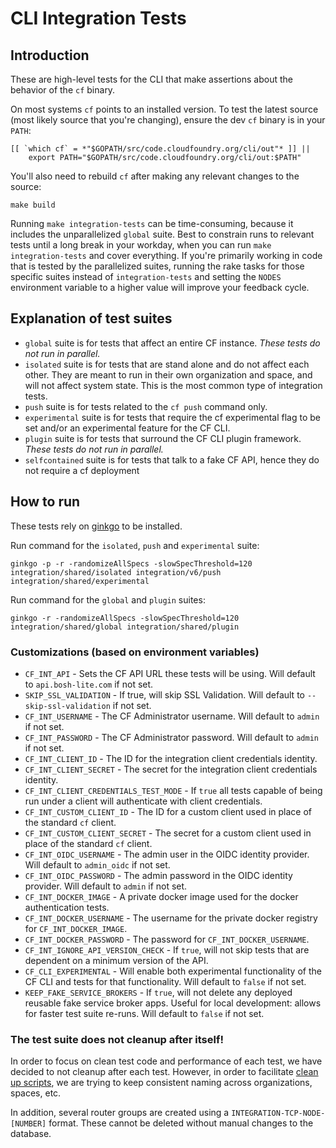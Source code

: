 # CLI Integration Tests

## Introduction

These are high-level tests for the CLI that make assertions about the behavior of the `cf` binary.

On most systems `cf` points to an installed version. To test the latest source (most likely source that you're changing), ensure the dev `cf` binary is in your `PATH`:

```
[[ `which cf` = *"$GOPATH/src/code.cloudfoundry.org/cli/out"* ]] || 
    export PATH="$GOPATH/src/code.cloudfoundry.org/cli/out:$PATH"
```

You'll also need to rebuild `cf` after making any relevant changes to the source:

```
make build
```

Running `make integration-tests` can be time-consuming, because it includes the unparallelized `global` suite. Best to constrain runs to relevant tests until a long break in your workday, when you can run `make integration-tests` and cover everything. If you're primarily working in code that is tested by the parallelized suites, running the rake tasks for those specific suites instead of `integration-tests` and setting the `NODES` environment variable to a higher value will improve your feedback cycle.

## Explanation of test suites
- `global` suite is for tests that affect an entire CF instance. *These tests do not run in parallel.*
- `isolated` suite is for tests that are stand alone and do not affect each other. They are meant to run in their own organization and space, and will not affect system state. This is the most common type of integration tests.
- `push` suite is for tests related to the `cf push` command only.
- `experimental` suite is for tests that require the cf experimental flag to be set and/or an experimental feature for the CF CLI.
- `plugin` suite is for tests that surround the CF CLI plugin framework. _These tests do not run in parallel._
- `selfcontained` suite is for tests that talk to a fake CF API, hence they do not require a cf deployment

## How to run
These tests rely on [ginkgo](https://github.com/onsi/ginkgo) to be installed.

Run command for the `isolated`, `push` and `experimental` suite:
```
ginkgo -p -r -randomizeAllSpecs -slowSpecThreshold=120 integration/shared/isolated integration/v6/push integration/shared/experimental
```

Run command for the `global` and `plugin` suites:
```
ginkgo -r -randomizeAllSpecs -slowSpecThreshold=120 integration/shared/global integration/shared/plugin
```

### Customizations (based on environment variables)

- `CF_INT_API` - Sets the CF API URL these tests will be using. Will default to `api.bosh-lite.com` if not set.
- `SKIP_SSL_VALIDATION` - If true, will skip SSL Validation. Will default to `--skip-ssl-validation` if not set.
- `CF_INT_USERNAME` - The CF Administrator username. Will default to `admin` if not set.
- `CF_INT_PASSWORD` - The CF Administrator password. Will default to `admin` if not set.
- `CF_INT_CLIENT_ID` - The ID for the integration client credentials identity.
- `CF_INT_CLIENT_SECRET` - The secret for the integration client credentials identity.
- `CF_INT_CLIENT_CREDENTIALS_TEST_MODE` - If `true` all tests capable of being run under a client will authenticate with client credentials.
- `CF_INT_CUSTOM_CLIENT_ID` - The ID for a custom client used in place of the standard `cf` client.
- `CF_INT_CUSTOM_CLIENT_SECRET` - The secret for a custom client used in place of the standard `cf` client.
- `CF_INT_OIDC_USERNAME` - The admin user in the OIDC identity provider. Will default to `admin_oidc` if not set.
- `CF_INT_OIDC_PASSWORD` - The admin password in the OIDC identity provider. Will default to `admin` if not set.
- `CF_INT_DOCKER_IMAGE` - A private docker image used for the docker authentication tests.
- `CF_INT_DOCKER_USERNAME` - The username for the private docker registry for `CF_INT_DOCKER_IMAGE`.
- `CF_INT_DOCKER_PASSWORD` - The password for `CF_INT_DOCKER_USERNAME`.
- `CF_INT_IGNORE_API_VERSION_CHECK` - If `true`, will not skip tests that are dependent on a minimum version of the API.
- `CF_CLI_EXPERIMENTAL` - Will enable both experimental functionality of the CF CLI and tests for that functionality. Will default to `false` if not set.
- `KEEP_FAKE_SERVICE_BROKERS` - If `true`, will not delete any deployed reusable fake service broker apps. Useful for local development: allows for faster test suite re-runs. Will default to `false` if not set.

### The test suite does not cleanup after itself!
In order to focus on clean test code and performance of each test, we have decided to not cleanup after each test. However, in order to facilitate [clean up scripts](https://github.com/cloudfoundry/cli/blob/main/bin/cleanup-integration), we are trying to keep consistent naming across organizations, spaces, etc.

In addition, several router groups are created using a `INTEGRATION-TCP-NODE-[NUMBER]` format. These cannot be deleted without manual changes to the database.
 
